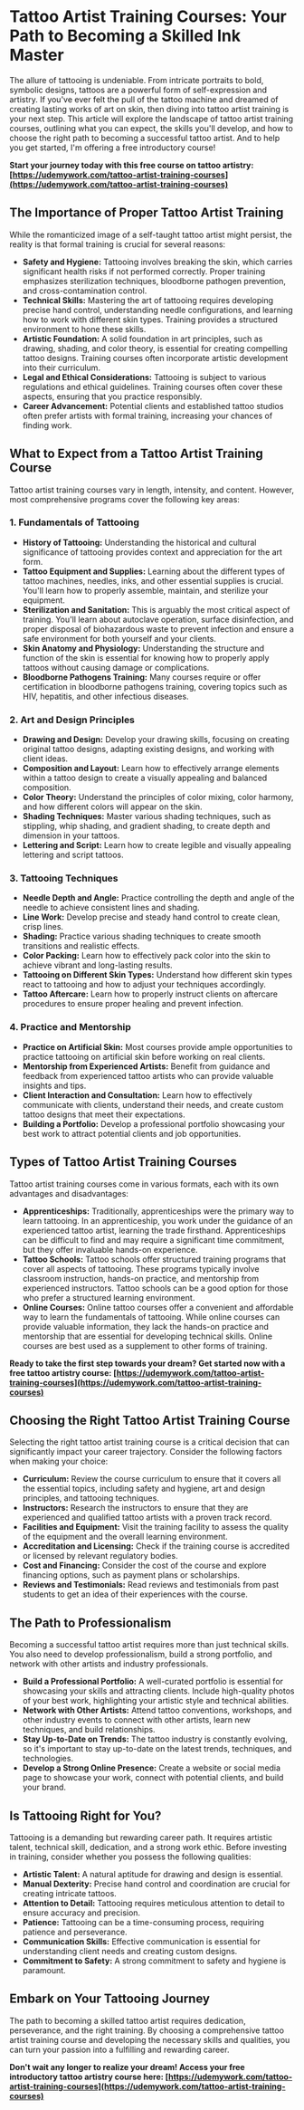 # Tattoo Artist Training Courses: Your Path to Becoming a Skilled Ink Master

The allure of tattooing is undeniable. From intricate portraits to bold, symbolic designs, tattoos are a powerful form of self-expression and artistry. If you've ever felt the pull of the tattoo machine and dreamed of creating lasting works of art on skin, then diving into tattoo artist training is your next step. This article will explore the landscape of tattoo artist training courses, outlining what you can expect, the skills you'll develop, and how to choose the right path to becoming a successful tattoo artist. And to help you get started, I'm offering a free introductory course!

**Start your journey today with this free course on tattoo artistry: [https://udemywork.com/tattoo-artist-training-courses](https://udemywork.com/tattoo-artist-training-courses)**

## The Importance of Proper Tattoo Artist Training

While the romanticized image of a self-taught tattoo artist might persist, the reality is that formal training is crucial for several reasons:

*   **Safety and Hygiene:** Tattooing involves breaking the skin, which carries significant health risks if not performed correctly. Proper training emphasizes sterilization techniques, bloodborne pathogen prevention, and cross-contamination control.
*   **Technical Skills:** Mastering the art of tattooing requires developing precise hand control, understanding needle configurations, and learning how to work with different skin types. Training provides a structured environment to hone these skills.
*   **Artistic Foundation:** A solid foundation in art principles, such as drawing, shading, and color theory, is essential for creating compelling tattoo designs. Training courses often incorporate artistic development into their curriculum.
*   **Legal and Ethical Considerations:** Tattooing is subject to various regulations and ethical guidelines. Training courses often cover these aspects, ensuring that you practice responsibly.
*   **Career Advancement:** Potential clients and established tattoo studios often prefer artists with formal training, increasing your chances of finding work.

## What to Expect from a Tattoo Artist Training Course

Tattoo artist training courses vary in length, intensity, and content. However, most comprehensive programs cover the following key areas:

### 1. Fundamentals of Tattooing

*   **History of Tattooing:** Understanding the historical and cultural significance of tattooing provides context and appreciation for the art form.
*   **Tattoo Equipment and Supplies:** Learning about the different types of tattoo machines, needles, inks, and other essential supplies is crucial. You'll learn how to properly assemble, maintain, and sterilize your equipment.
*   **Sterilization and Sanitation:** This is arguably the most critical aspect of training. You'll learn about autoclave operation, surface disinfection, and proper disposal of biohazardous waste to prevent infection and ensure a safe environment for both yourself and your clients.
*   **Skin Anatomy and Physiology:** Understanding the structure and function of the skin is essential for knowing how to properly apply tattoos without causing damage or complications.
*   **Bloodborne Pathogens Training:** Many courses require or offer certification in bloodborne pathogens training, covering topics such as HIV, hepatitis, and other infectious diseases.

### 2. Art and Design Principles

*   **Drawing and Design:** Develop your drawing skills, focusing on creating original tattoo designs, adapting existing designs, and working with client ideas.
*   **Composition and Layout:** Learn how to effectively arrange elements within a tattoo design to create a visually appealing and balanced composition.
*   **Color Theory:** Understand the principles of color mixing, color harmony, and how different colors will appear on the skin.
*   **Shading Techniques:** Master various shading techniques, such as stippling, whip shading, and gradient shading, to create depth and dimension in your tattoos.
*   **Lettering and Script:** Learn how to create legible and visually appealing lettering and script tattoos.

### 3. Tattooing Techniques

*   **Needle Depth and Angle:** Practice controlling the depth and angle of the needle to achieve consistent lines and shading.
*   **Line Work:** Develop precise and steady hand control to create clean, crisp lines.
*   **Shading:** Practice various shading techniques to create smooth transitions and realistic effects.
*   **Color Packing:** Learn how to effectively pack color into the skin to achieve vibrant and long-lasting results.
*   **Tattooing on Different Skin Types:** Understand how different skin types react to tattooing and how to adjust your techniques accordingly.
*   **Tattoo Aftercare:** Learn how to properly instruct clients on aftercare procedures to ensure proper healing and prevent infection.

### 4. Practice and Mentorship

*   **Practice on Artificial Skin:** Most courses provide ample opportunities to practice tattooing on artificial skin before working on real clients.
*   **Mentorship from Experienced Artists:** Benefit from guidance and feedback from experienced tattoo artists who can provide valuable insights and tips.
*   **Client Interaction and Consultation:** Learn how to effectively communicate with clients, understand their needs, and create custom tattoo designs that meet their expectations.
*   **Building a Portfolio:** Develop a professional portfolio showcasing your best work to attract potential clients and job opportunities.

## Types of Tattoo Artist Training Courses

Tattoo artist training courses come in various formats, each with its own advantages and disadvantages:

*   **Apprenticeships:** Traditionally, apprenticeships were the primary way to learn tattooing. In an apprenticeship, you work under the guidance of an experienced tattoo artist, learning the trade firsthand. Apprenticeships can be difficult to find and may require a significant time commitment, but they offer invaluable hands-on experience.
*   **Tattoo Schools:** Tattoo schools offer structured training programs that cover all aspects of tattooing. These programs typically involve classroom instruction, hands-on practice, and mentorship from experienced instructors. Tattoo schools can be a good option for those who prefer a structured learning environment.
*   **Online Courses:** Online tattoo courses offer a convenient and affordable way to learn the fundamentals of tattooing. While online courses can provide valuable information, they lack the hands-on practice and mentorship that are essential for developing technical skills. Online courses are best used as a supplement to other forms of training.

**Ready to take the first step towards your dream?  Get started now with a free tattoo artistry course: [https://udemywork.com/tattoo-artist-training-courses](https://udemywork.com/tattoo-artist-training-courses)**

## Choosing the Right Tattoo Artist Training Course

Selecting the right tattoo artist training course is a critical decision that can significantly impact your career trajectory. Consider the following factors when making your choice:

*   **Curriculum:** Review the course curriculum to ensure that it covers all the essential topics, including safety and hygiene, art and design principles, and tattooing techniques.
*   **Instructors:** Research the instructors to ensure that they are experienced and qualified tattoo artists with a proven track record.
*   **Facilities and Equipment:** Visit the training facility to assess the quality of the equipment and the overall learning environment.
*   **Accreditation and Licensing:** Check if the training course is accredited or licensed by relevant regulatory bodies.
*   **Cost and Financing:** Consider the cost of the course and explore financing options, such as payment plans or scholarships.
*   **Reviews and Testimonials:** Read reviews and testimonials from past students to get an idea of their experiences with the course.

## The Path to Professionalism

Becoming a successful tattoo artist requires more than just technical skills. You also need to develop professionalism, build a strong portfolio, and network with other artists and industry professionals.

*   **Build a Professional Portfolio:** A well-curated portfolio is essential for showcasing your skills and attracting clients. Include high-quality photos of your best work, highlighting your artistic style and technical abilities.
*   **Network with Other Artists:** Attend tattoo conventions, workshops, and other industry events to connect with other artists, learn new techniques, and build relationships.
*   **Stay Up-to-Date on Trends:** The tattoo industry is constantly evolving, so it's important to stay up-to-date on the latest trends, techniques, and technologies.
*   **Develop a Strong Online Presence:** Create a website or social media page to showcase your work, connect with potential clients, and build your brand.

## Is Tattooing Right for You?

Tattooing is a demanding but rewarding career path. It requires artistic talent, technical skill, dedication, and a strong work ethic. Before investing in training, consider whether you possess the following qualities:

*   **Artistic Talent:** A natural aptitude for drawing and design is essential.
*   **Manual Dexterity:** Precise hand control and coordination are crucial for creating intricate tattoos.
*   **Attention to Detail:** Tattooing requires meticulous attention to detail to ensure accuracy and precision.
*   **Patience:** Tattooing can be a time-consuming process, requiring patience and perseverance.
*   **Communication Skills:** Effective communication is essential for understanding client needs and creating custom designs.
*   **Commitment to Safety:** A strong commitment to safety and hygiene is paramount.

## Embark on Your Tattooing Journey

The path to becoming a skilled tattoo artist requires dedication, perseverance, and the right training. By choosing a comprehensive tattoo artist training course and developing the necessary skills and qualities, you can turn your passion into a fulfilling and rewarding career.

**Don't wait any longer to realize your dream! Access your free introductory tattoo artistry course here: [https://udemywork.com/tattoo-artist-training-courses](https://udemywork.com/tattoo-artist-training-courses)**
